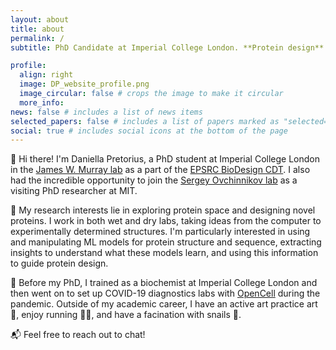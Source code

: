 ```yaml
---
layout: about
title: about
permalink: /
subtitle: PhD Candidate at Imperial College London. **Protein design**. **Biochemistry**. **AI interpretability**.

profile:
  align: right
  image: DP_website_profile.png
  image_circular: false # crops the image to make it circular
  more_info: 
news: false # includes a list of news items
selected_papers: false # includes a list of papers marked as "selected={true}"
social: true # includes social icons at the bottom of the page
---
```


🌟 Hi there! I'm Daniella Pretorius, a PhD student at Imperial College London in the [James W. Murray lab](https://profiles.imperial.ac.uk/j.w.murray/about) as a part of the [EPSRC BioDesign CDT](https://www.imperial.ac.uk/synthetic-biology/cdt-biodesign-engineering/). I also had the incredible opportunity to join the [Sergey Ovchinnikov lab](https://www.solab.org/home) as a visiting PhD researcher at MIT.

🔬 My research interests lie in exploring protein space and designing novel proteins. I work in both wet and dry labs, taking ideas from the computer to experimentally determined structures. I'm particularly interested in using and manipulating ML models for protein structure and sequence, extracting insights to understand what these models learn, and using this information to guide protein design.

🧬 Before my PhD, I trained as a biochemist at Imperial College London and then went on to set up COVID-19 diagnostics labs with [OpenCell](https://www.opencell.bio/) during the pandemic. Outside of my academic career, I have an active art practice art 🎨, enjoy running 🏃‍♀️, and have a facination with snails 🐌. 

📬 Feel free to reach out to chat!


